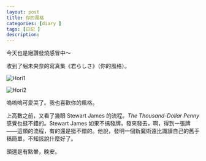 ```yaml
---
layout: post
title: 你的風格
categories: [diary ]
tags: [日記 ]
description:
---
```


今天也是絕讚發燒感冒中～

收到了堀未央奈的寫真集《君らしさ》（你的風格）。


![Hori1](http://oajalc6uf.bkt.clouddn.com/Hori1.jpg)

![Hori2](http://oajalc6uf.bkt.clouddn.com/Hori2.jpg)

嗚嗚嗚可愛哭了。我也喜歡你的風格。

上高數之前，又看了幾眼 Stewart James 的流程。*The Thousand-Dollar Penny* 感覺也挺不錯的。Stewart James 如果不搞發牌，發來發去，啊，得到一張牌——這類的流程，有的還是挺不錯的。他說，發明一個新魔術遠比識讀自己的舊手稿簡單，不知該說什麼好了。

頭還是有點暈，晚安。
